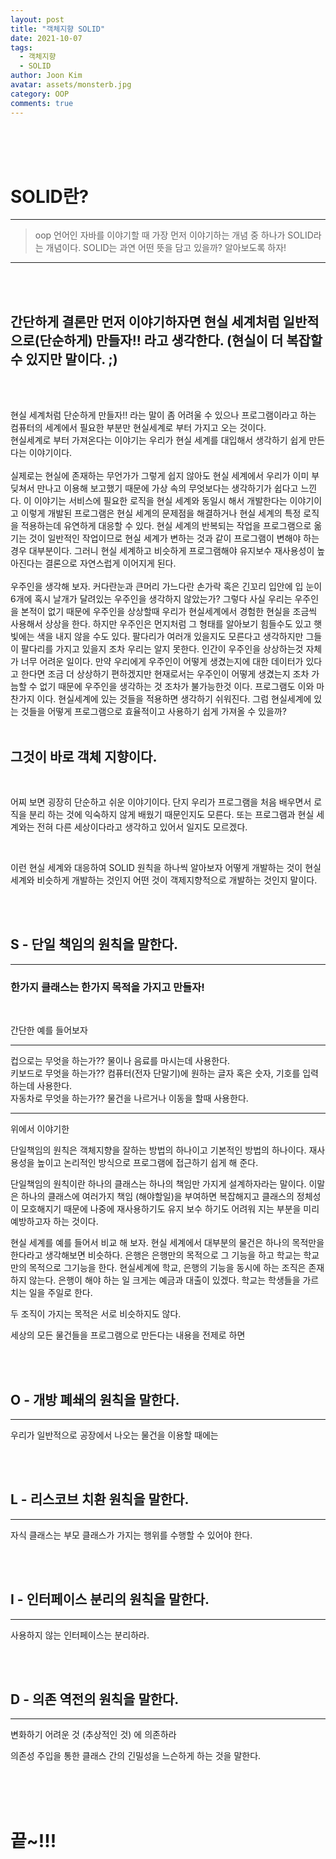 ```yaml
---
layout: post
title: "객체지향 SOLID"
date: 2021-10-07
tags:
  - 객체지향
  - SOLID
author: Joon Kim
avatar: assets/monsterb.jpg
category: OOP
comments: true
---
```


<br>
<br>
<br>  

# SOLID란?

---  
>oop 언어인 자바를 이야기할 때 가장 먼저 이야기하는 개념 중 하나가 SOLID라는 개념이다.
>SOLID는 과연 어떤 뜻을 담고 있을까? 알아보도록 하자!

---  

<br/><br/>
  
  

## 간단하게 결론만 먼저 이야기하자면 현실 세계처럼 일반적으로(단순하게) 만들자!! 라고 생각한다. (현실이 더 복잡할 수 있지만 말이다. ;)


<br/>
<br/>
  

현실 세계처럼 단순하게 만들자!! 라는 말이 좀 어려울 수 있으나 프로그램이라고 하는 컴퓨터의 세계에서 필요한 부분만 현실세계로 부터 가지고 오는 것이다.  
현실세계로 부터 가져온다는 이야기는 우리가 현실 세계를 대입해서 생각하기 쉽게 만든다는 이야기이다. 
<br>  
실제로는 현실에 존재하는 무언가가 그렇게 쉽지 않아도 현실 세계에서 우리가 이미 부딪쳐서 만나고 이용해 보고했기 때문에 가상 속의 무엇보다는 생각하기가 쉽다고 느낀다. 이 이야기는 서비스에 필요한 로직을 현실 세계와 동일시 해서 개발한다는 이야기이고 이렇게 개발된 프로그램은 현실 세계의 문제점을 해결하거나 현실 세계의 특정 로직을 적용하는데 유연하게 대응할 수 있다. 현실 세계의 반복되는 작업을 프로그램으로 옮기는 것이 일반적인 작업이므로 현실 세계가 변하는 것과 같이 프로그램이 변해야 하는 경우 대부분이다. 그러니 현실 세계하고 비슷하게 프로그램해야 유지보수 재사용성이 높아진다는 결론으로 자연스럽게 이어지게 된다. 
<br>  
우주인을 생각해 보자. 커다란눈과 큰머리 가느다란 손가락 혹은 긴꼬리 입안에 입 눈이 6개에 혹시 날개가 달려있는 우주인을 생각하지 않았는가? 그렇다 사실 우리는 우주인을 본적이 없기 때문에 우주인을 상상할때 우리가 현실세계에서 경험한 현실을 조금씩 사용해서 상상을 한다. 하지만 우주인은 먼지처럼 그 형태를 알아보기 힘들수도 있고 햇빛에는 색을 내지 않을 수도 있다. 팔다리가 여러개 있을지도 모른다고 생각하지만 그들이 팔다리를 가지고 있을지 조차 우리는 알지 못한다. 인간이 우주인을 상상하는것 자체가 너무 어려운 일이다. 만약 우리에게 우주인이 어떻게 생겼는지에 대한 데이터가 있다고 한다면 조금 더 상상하기 편하겠지만 현재로서는 우주인이 어떻게 생겼는지 조차 가늠할 수 없기 때문에 우주인을 생각하는 것 조차가 불가능한것 이다. 프로그램도 이와 마찬가지 이다. 현실세계에 있는 것들을 적용하면 생각하기 쉬워진다. 그럼 현실세계에 있는 것들을 어떻게 프로그램으로 효율적이고 사용하기 쉽게 가져올 수 있을까?  
<br>
## 그것이 바로 객체 지향이다.

<br>  
  

어찌 보면 굉장히 단순하고 쉬운 이야기이다. 단지 우리가 프로그램을 처음 배우면서 로직을 분리 하는 것에 익숙하지 않게 배웠기 때문인지도 모른다. 또는 프로그램과 현실 세계와는 전혀 다른 세상이다라고 생각하고 있어서 일지도 모르겠다.  

<br>  

이런 현실 세계와 대응하여 SOLID 원칙을 하나씩 알아보자
어떻게 개발하는 것이 현실 세계와 비슷하게 개발하는 것인지 어떤 것이 객제지향적으로 개발하는 것인지 말이다.

  
<br>  <br>  
  
  

## S - 단일 책임의 원칙을 말한다.
--- 

### 한가지 클래스는 한가지 목적을 가지고 만들자! 

<br>  

간단한 예를 들어보자  

--- 
컵으로는 무엇을 하는가?? 물이나 음료를 마시는데 사용한다.  
키보드로 무엇을 하는가?? 컴퓨터(전자 단말기)에 원하는 글자 혹은 숫자, 기호를 입력하는데 사용한다.  
자동차로 무엇을 하는가?? 물건을 나르거나 이동을 할때 사용한다.   

--- 


위에서 이야기한 






단일책임의 원칙은 객체지향을 잘하는 방법의 하나이고 기본적인 방법의 하나이다.
재사용성을 높이고 논리적인 방식으로 프로그램에 접근하기 쉽게 해 준다.

  

단일책임의 원칙이란 하나의 클래스는 하나의 책임만 가지게 설계하자라는 말이다. 이말은 하나의 클래스에 여러가지 책임 (해야할일)을 부여하면 복잡해지고 클래스의 정체성이 모호해지기 때문에 나중에 재사용하기도 유지 보수 하기도 어려워 지는 부분을 미리 예방하고자 하는 것이다.

현실 세계를 예를 들어서 비교 해 보자. 현실 세계에서 대부분의 물건은 하나의 목적만을 한다라고 생각해보면 비슷하다. 은행은 은행만의 목적으로 그 기능을 하고 학교는 학교만의 목적으로 그기능을 한다. 현실세계에 학교, 은행의 기능을 동시에 하는 조직은 존재 하지 않는다. 은행이 해야 하는 일 크게는 예금과 대출이 있겠다. 학교는 학생들을 가르치는 일을 주일로 한다.

두 조직이 가지는 목적은 서로 비슷하지도 않다.

  

세상의 모든 물건들을 프로그램으로 만든다는 내용을 전제로 하면

  
<br>  
<br>    
  

## O - 개방 폐쇄의 원칙을 말한다.  
---  

우리가 일반적으로 공장에서 나오는 물건을 이용할 때에는

  
  
  

<br>  
<br>    
  

## L - 리스코브 치환 원칙을 말한다.
---  
자식 클래스는 부모 클래스가 가지는 행위를 수행할 수 있어야 한다.

<br>  
<br>    
  

## I - 인터페이스 분리의 원칙을 말한다.
---  
사용하지 않는 인터페이스는 분리하라.

<br>  
<br>    
  

## D - 의존 역전의 원칙을 말한다.
---  
변화하기 어려운 것 (추상적인 것) 에 의존하라

의존성 주입을 통한 클래스 간의 긴밀성을 느슨하게 하는 것을 말한다.

<br>
<br>
<br>

# 끝~!!! 


<br>
<br>
<br>
<br>
<br>
